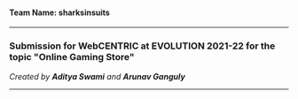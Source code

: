 #### Team Name: sharksinsuits
---
### Submission for WebCENTRIC at EVOLUTION 2021-22 for the topic "Online Gaming Store"
_Created by **Aditya Swami** and **Arunav Ganguly**_
***
